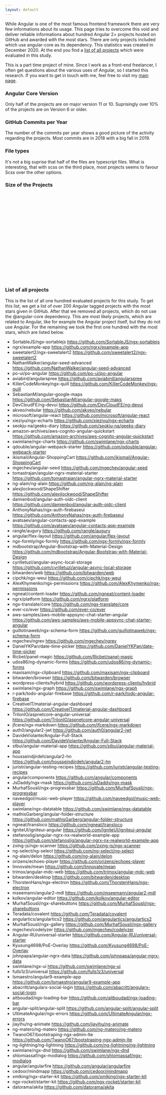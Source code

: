 ```yaml
---
layout: default
---
```

While Angular is one of the most famous frontend framework there are very few informations about its usage. This page tries to overcome this void and deliver reliable informations about hundred Angular 2+ projects hosted on GitHub and awarded with the most stars. There are only projects included which use angular-core as its dependency. This statistics was created in December 2020. At the end you find a [list of all projects](#list-of-all-projects) which were evaluated in this study. 

This is a part time project of mine. Since I work as a front-end freelancer, I often get questions about the various uses of Angular, so I started this research. If you want to get in touch with me, feel free to visit my [main page](https://patalas.github.io).

### Angular Core Version
Only half of the projects are on major version 11 or 10. Suprisingly over 10% of the projects are on Version 6 or older.
<canvas id="core"></canvas>
<script>
d3.csv('/assets/stats/versions.csv')
  .then(makeChart);

var greenToRedColors = [
"#ff3366",
"#ff6633",
"#FFCC33",
"#33FF66",
"#33FFCC",
"#33CCFF",
"#3366FF",
"#6633FF",
"#CC33FF"
];

function makeChart(data) {
    var dataLabels = data.map(function(d) {return d.Version});
    var dataValues = data.map(function(d) {return d.Number});
    var colors = data.map(function(d) { return greenToRedColors[d.Version - 3]});
    var chart = new Chart('core', {
        type: 'doughnut',
        data: {
            labels: dataLabels,
            datasets: [
            {
                data: dataValues,
                backgroundColor: colors
            }
            ]
        },
     options: {
    plugins: {
      labels: [
            {
              textMargin: 8,
              render: function (args) {
                return args.value + '%';
              },
              position: 'outside'
            }, 
            {
            render: function (args) {
                return args.label;
              },
            fontColor: ['white', 'white', 'white', 'white']
            }
      ]              
    }
    }});
};
</script>

### GitHub Commits per Year
The number of the commits per year shows a good picture of the activity regarding the projects. Most commits are in 2018 with a big fall in 2019. 
<canvas id="log-years"></canvas>
<script>
d3.csv('/assets/stats/log-years.csv')
  .then(makeChartLogYears);

function makeChartLogYears(data) {
    var dataLabels = data.map(function(d) {return d.Year});
    var dataValues = data.map(function(d) {return d.Number});
    var chart = new Chart('log-years', {
        type: 'bar',
        data: {
            labels: dataLabels,
            datasets: [
            {
                data: dataValues,
                backgroundColor: ["#AA33FF","#447766","#3cba9f","#c45850", "#e8c3b9","#f38b4a", "#8e5ea2" , "#3e95cd"]
            }
            ]
        },
         options: {
           plugins: { labels: { render: function (args) { return "" } } },
          
      legend: { display: false },
       title: {
        display: true,
        text: "Number of commits per year"
      }}});
};
</script>

### File types
It's not a big suprise that half of the files are typescript files. What is interesting, that with scss on the third place, most projects seems to favour Scss over the other options.
<canvas id="filetypes"></canvas>
<script>
d3.csv('/assets/stats/filetypes.csv')
  .then(makeFileTypesChart);

function makeFileTypesChart(data) {
    var dataLabels = data.map(function(d) {return d.Filetype});
    var dataValues = data.map(function(d) {return d.Percentage});
    var chart = new Chart('filetypes', {
        type: 'doughnut',
        data: {
            labels: dataLabels,
            datasets: [
              {
                  data: dataValues,
                          backgroundColor: [
                            "#3e95cd", "#8e5ea2","#3cba9f","#c45850", "#e8c3b9","#f38b4a"
        ],
              }
            ]
        },

     options: {
    plugins: {
      labels: [
            {
              textMargin: 8,
              render: function (args) {
                return Math.round(args.value * 10000)/100 + '%';
              },
              position: 'outside'
            },
            {
            render: function (args) {
                return args.label;
              },
            fontColor: ['white', 'white', 'white', 'white']
            }
      ]              
    }
    }});
};
</script>

### Size of the Projects
<canvas id="files"></canvas>
<script>
d3.csv('/assets/stats/files.csv')
  .then(makeChart);

function makeChart(data) {
    var dataLabels = data.map(function(d) {return d.Size});
    var dataValues = data.map(function(d) {return d.Number});
    var chart = new Chart('files', {
        type: 'bar',
        data: {
            labels: dataLabels,
            datasets: [
            {
                data: dataValues,
                backgroundColor: ["#3e95cd", "#8e5ea2","#3cba9f","#c45850", "#e8c3b9","#f38b4a"]
            }
            ]
        },
         options: {
           plugins: { labels: { render: function (args) { return args.value + "%" } } },
          
      legend: { display: false },
       title: {
        display: true,
        text: "Number of files except files and folders starting with a dot"
      }}});
};
</script>




<div style="margin-top: 20rem"></div>

### List of all projects
This is the list of all one hundred evaluated projects for this study. To get this list, we get a list of over 200 Angular tagged projects with the most stars given in GitHub. After that we removed all projects, which do not use the @angular-core dependency. This are most likely projects, which are related to Angular, like for example the Angular project itself, but they do not use Angular. For the remaining we took the first one hundred with the most stars, which are listed below. 
- SortableJS/ngx-sortablejs <https://github.com/SortableJS/ngx-sortablejs>
- ngrx/example-app <https://github.com/ngrx/example-app>
- sweetalert2/ngx-sweetalert2 <https://github.com/sweetalert2/ngx-sweetalert2>
- NathanWalker/angular-seed-advanced <https://github.com/NathanWalker/angular-seed-advanced>
- po-ui/po-angular <https://github.com/po-ui/po-angular>
- aviabird/angularspree <https://github.com/aviabird/angularspree>
- KillerCodeMonkey/ngx-quill <https://github.com/KillerCodeMonkey/ngx-quill>
- SebastianM/angular-google-maps <https://github.com/SebastianM/angular-google-maps>
- DevCloudFE/ng-devui <https://github.com/DevCloudFE/ng-devui>
- akveo/nebular <https://github.com/akveo/nebular>
- microsoft/angular-react <https://github.com/microsoft/angular-react>
- xieziyu/ngx-echarts <https://github.com/xieziyu/ngx-echarts>
- seokju-na/geeks-diary <https://github.com/seokju-na/geeks-diary>
- amazon-archives/aws-cognito-angular-quickstart <https://github.com/amazon-archives/aws-cognito-angular-quickstart>
- swimlane/ngx-charts <https://github.com/swimlane/ngx-charts>
- qdouble/angular-webpack-starter <https://github.com/qdouble/angular-webpack-starter>
- ikismail/Angular-ShoppingCart <https://github.com/ikismail/Angular-ShoppingCart>
- mgechev/angular-seed <https://github.com/mgechev/angular-seed>
- tomastrajan/angular-ngrx-material-starter <https://github.com/tomastrajan/angular-ngrx-material-starter>
- ng-alain/ng-alain <https://github.com/ng-alain/ng-alain>
- alexjlockwood/ShapeShifter <https://github.com/alexjlockwood/ShapeShifter>
- damienbod/angular-auth-oidc-client <https://github.com/damienbod/angular-auth-oidc-client>
- AnthonyNahas/ngx-auth-firebaseui <https://github.com/AnthonyNahas/ngx-auth-firebaseui>
- avatsaev/angular-contacts-app-example <https://github.com/avatsaev/angular-contacts-app-example>
- rangle/augury <https://github.com/rangle/augury>
- angular/flex-layout <https://github.com/angular/flex-layout>
- ngx-formly/ngx-formly <https://github.com/ngx-formly/ngx-formly>
- mdbootstrap/Angular-Bootstrap-with-Material-Design <https://github.com/mdbootstrap/Angular-Bootstrap-with-Material-Design>
- cyrilletuzi/angular-async-local-storage <https://github.com/cyrilletuzi/angular-async-local-storage>
- bitwarden/web <https://github.com/bitwarden/web>
- cipchk/ngx-weui <https://github.com/cipchk/ngx-weui>
- AlexKhymenko/ngx-permissions <https://github.com/AlexKhymenko/ngx-permissions>
- ngneat/content-loader <https://github.com/ngneat/content-loader>
- ngrx/platform <https://github.com/ngrx/platform>
- ngx-translate/core <https://github.com/ngx-translate/core>
- ever-co/ever <https://github.com/ever-co/ever>
- aws-samples/aws-mobile-appsync-chat-starter-angular <https://github.com/aws-samples/aws-mobile-appsync-chat-starter-angular>
- guillotinaweb/ngx-schema-form <https://github.com/guillotinaweb/ngx-schema-form>
- mgechev/ngrev <https://github.com/mgechev/ngrev>
- DanielYKPan/date-time-picker <https://github.com/DanielYKPan/date-time-picker>
- Ricbet/panel-magic <https://github.com/Ricbet/panel-magic>
- udos86/ng-dynamic-forms <https://github.com/udos86/ng-dynamic-forms>
- maxisam/ngx-clipboard <https://github.com/maxisam/ngx-clipboard>
- bitwarden/browser <https://github.com/bitwarden/browser>
- wordpress-clients/hybrid <https://github.com/wordpress-clients/hybrid>
- swimlane/ngx-graph <https://github.com/swimlane/ngx-graph>
- r-park/todo-angular-firebase <https://github.com/r-park/todo-angular-firebase>
- CreativeIT/material-angular-dashboard <https://github.com/CreativeIT/material-angular-dashboard>
- TrilonIO/aspnetcore-angular-universal <https://github.com/TrilonIO/aspnetcore-angular-universal>
- jfcere/ngx-markdown <https://github.com/jfcere/ngx-markdown>
- auth0/angular2-jwt <https://github.com/auth0/angular2-jwt>
- DavideViolante/Angular-Full-Stack <https://github.com/DavideViolante/Angular-Full-Stack>
- stbui/angular-material-app <https://github.com/stbui/angular-material-app>
- housseindjirdeh/angular2-hn <https://github.com/housseindjirdeh/angular2-hn>
- juristr/angular-testing-recipes <https://github.com/juristr/angular-testing-recipes>
- angular/components <https://github.com/angular/components>
- JsDaddy/ngx-mask <https://github.com/JsDaddy/ngx-mask>
- MurhafSousli/ngx-progressbar <https://github.com/MurhafSousli/ngx-progressbar>
- naveedgol/music-web-player <https://github.com/naveedgol/music-web-player>
- swimlane/ngx-datatable <https://github.com/swimlane/ngx-datatable>
- mathisGarberg/angular-folder-structure <https://github.com/mathisGarberg/angular-folder-structure>
- ngneat/transloco <https://github.com/ngneat/transloco>
- IgniteUI/igniteui-angular <https://github.com/IgniteUI/igniteui-angular>
- stefanoslig/angular-ngrx-nx-realworld-example-app <https://github.com/stefanoslig/angular-ngrx-nx-realworld-example-app>
- zxing-js/ngx-scanner <https://github.com/zxing-js/ngx-scanner>
- ng-select/ng-select <https://github.com/ng-select/ng-select>
- ng-alain/delon <https://github.com/ng-alain/delon>
- orizens/echoes-player <https://github.com/orizens/echoes-player>
- linnovate/mean <https://github.com/linnovate/mean>
- trimox/angular-mdc-web <https://github.com/trimox/angular-mdc-web>
- bitwarden/desktop <https://github.com/bitwarden/desktop>
- ThorstenHans/ngx-electron <https://github.com/ThorstenHans/ngx-electron>
- mseemann/angular2-mdl <https://github.com/mseemann/angular2-mdl>
- kolkov/angular-editor <https://github.com/kolkov/angular-editor>
- MurhafSousli/ngx-sharebuttons <https://github.com/MurhafSousli/ngx-sharebuttons>
- Teradata/covalent <https://github.com/Teradata/covalent>
- angulartics/angulartics2 <https://github.com/angulartics/angulartics2>
- MurhafSousli/ngx-gallery <https://github.com/MurhafSousli/ngx-gallery>
- mgechev/codelyzer <https://github.com/mgechev/codelyzer>
- Angular-RU/universal-starter <https://github.com/Angular-RU/universal-starter>
- Kyusung4698/PoE-Overlay <https://github.com/Kyusung4698/PoE-Overlay>
- johnpapa/angular-ngrx-data <https://github.com/johnpapa/angular-ngrx-data>
- swimlane/ngx-ui <https://github.com/swimlane/ngx-ui>
- fulls1z3/universal <https://github.com/fulls1z3/universal>
- Ismaestro/angular9-example-app <https://github.com/Ismaestro/angular9-example-app>
- abacritt/angularx-social-login <https://github.com/abacritt/angularx-social-login>
- aitboudad/ngx-loading-bar <https://github.com/aitboudad/ngx-loading-bar>
- angular-split/angular-split <https://github.com/angular-split/angular-split>
- UltimateAngular/ngx-errors <https://github.com/UltimateAngular/ngx-errors>
- jiayihu/ng-animate <https://github.com/jiayihu/ng-animate>
- ng-matero/ng-matero <https://github.com/ng-matero/ng-matero>
- TwanoO67/bootstraping-ngx-admin-lte <https://github.com/TwanoO67/bootstraping-ngx-admin-lte>
- ng-lightning/ng-lightning <https://github.com/ng-lightning/ng-lightning>
- swimlane/ngx-dnd <https://github.com/swimlane/ngx-dnd>
- shlomiassaf/ngx-modialog <https://github.com/shlomiassaf/ngx-modialog>
- angular/angularfire <https://github.com/angular/angularfire>
- cedoor/mindmapp <https://github.com/cedoor/mindmapp>
- xmlking/ngx-starter-kit <https://github.com/xmlking/ngx-starter-kit>
- ngx-rocket/starter-kit <https://github.com/ngx-rocket/starter-kit>
- datorama/akita <https://github.com/datorama/akita>

<!-- 
bundler exec jekyll build
bundler exec jekyll serve
-->